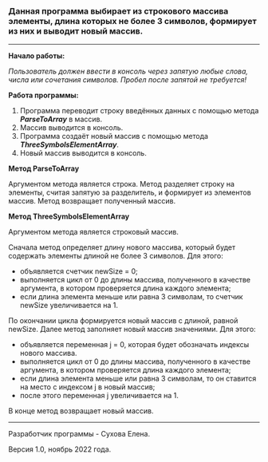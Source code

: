 ### Данная программа выбирает из строкового массива элементы, длина которых не более 3 символов, формирует из них и выводит новый массив.
-----
**Начало работы:**

*Пользователь должен ввести в консоль через запятую любые слова, числа или сочетания символов. Пробел после запятой не требуется!*

**Работа программы:**

1. Программа переводит строку введённых данных с помощью метода ***ParseToArray*** в массив.
2. Массив выводится в консоль.
3. Программа создаёт новый массив с помощью метода ***ThreeSymbolsElementArray***.
4. Новый массив выводится в консоль.


**Метод ParseToArray**

Аргументом метода является строка. Метод разделяет строку на элементы, считая запятую за разделитель, и формирует из элементов массив. Метод возвращает полученный массив.

**Метод ThreeSymbolsElementArray**

Аргументом метода является строковый массив.

Сначала метод определяет длину нового массива, который будет содержать элементы длиной не более 3 символов. Для этого:   
* объявляется счетчик newSize = 0;
* выполняется цикл от 0 до длины массива, полученного в качестве аргумента, в котором проверяется длина каждого элемента;
* если длина элемента меньше или равна 3 символам, то счетчик newSize увеличивается на 1.

По окончании цикла формируется новый массив с длиной, равной newSize. Далее метод заполняет новый массив значениями. Для этого:
* объявляется переменная j = 0, которая будет обозначать индексы нового массива.
* выполняется цикл от 0 до длины массива, полученного в качестве аргумента, в котором проверяется длина каждого элемента;
* если длина элемента меньше или равна 3 символам, то он ставится на место с индексом j в новый массив;
* после этого переменная j увеличивается на 1.

В конце метод возвращает новый массив.

-------

Разработчик программы - Сухова Елена.

Версия 1.0, ноябрь 2022 года.

